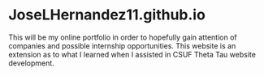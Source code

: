 # JoseLHernandez11.github.io
This will be my online portfolio in order to hopefully gain attention of companies and possible internship opportunities. This website is an extension as to what I learned when I assisted in CSUF Theta Tau website development.
